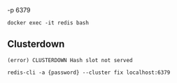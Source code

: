 -p 6379

```
docker exec -it redis bash
```



## Clusterdown

```
(error) CLUSTERDOWN Hash slot not served
```

```
redis-cli -a {password} --cluster fix localhost:6379
```